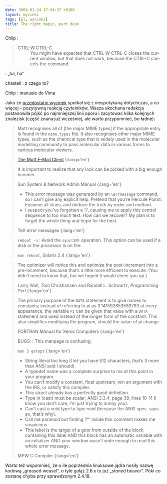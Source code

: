 ```yaml
---
date: 2004-01-24 17:34:37 +0100
layout: wycinki
tags: [pl, wycinki]
title: The right magic, part deux
---
```


Chlip
: <blockquote lang='en'><dl><dt>CTRL-W CTRL-C</dt><dd>You might have expected that CTRL-W CTRL-C closes the current window, but that does not work, because the CTRL-C cancels the command.</dd></dl></blockquote>
: „ha, ha”

chastell
: z czego to?

Chlip
: manuale do Vima

Jako że [przedostatni wycinek](/the-right-magic 'The right magic') spotkał się z niespotykaną dotychczas, a co więcej – pozytywną reakcją czytelników, Wasza ukochana redakcja postanowiła pójść po najmniejszej linii oporu i zacytować kilka kolejnych znalezisk (część znana już wcześniej, ale warto przypomnieć, bo ładne):

> Mutt recognises all of [the major MIME types] if the appropriate entry is found in the `mime.types` file. It also recognises other major MIME types, such as the chemical type that is widely used in the molecular modelling community to pass molecular data in various forms to various molecular viewers.
>
> [The Mutt E-Mail Client](http://www.mutt.org/doc/manual/manual-5.html#ss5.2 '5.2 MIME Type configuration with mime.types')
{:lang='en'}

> It is important to realize that any lock can be picked with a big enough hammer.
>
> Sun System & Network Admin Manual
{:lang='en'}

> * This error message was generated by an `\errmessage` command, so I can’t give any explicit help. Pretend that you’re Hercule Poirot: Examine all clues, and deduce the truth by order and method.
> * I suspect you’ve forgotten a ‘}’, causing me to apply this control sequence to too much text. How can we recover? My plan is to forget the whole thing and hope for the best.
>
> TeX error messages
{:lang='en'}

> `reboot -n`
> : Avoid the `sync(1M)` operation. This option can be used if a disk or the processor is on fire.
>
> `man reboot`, Solaris 2.4
{:lang='en'}

> The optimizer will notice this and optimize the post-increment into a pre-increment, because that’s a little more efficient to execute. (You didn’t need to know that, but we hoped it would cheer you up.)
>
> Larry Wall, Tom Christiansen and Randall L. Schwartz, <cite>Programming Perl</cite>
{:lang='en'}

> The primary purpose of the `DATA` statement is to give names to constants; instead of referring to pi as 3.141592653589793 at every appearance, the variable `PI` can be given that value with a `DATA` statement and used instead of the longer form of the constant. This also simplifies modifying the program, should the value of pi change.
>
> FORTRAN Manual for Xerox Computers
{:lang='en'}

> BUGS:
> : This manpage is confusing.
>
> `man 3 getopt`
{:lang='en'}

> * String literal too long (I let you have 512 characters, that’s 3 more than ANSI said I should).
> * A typedef name was a complete surprise to me at this point in your program.
> * You can’t modify a constant, float upstream, win an argument with the IRS, or satisfy this compiler.
> * This struct already has a perfectly good definition.
> * Type in (cast) must be scalar; ANSI 3.3.4; page 39, lines 10-11 (I know you don’t care, I’m just trying to annoy you).
> * Can’t cast a void type to type void (because the ANSI spec. says so, that’s why).
> * Call me paranoid but finding ‘/*’ inside this comment makes me suspicious.
> * This label is the target of a goto from outside of the block containing this label AND this block has an automatic variable with an initializer AND your window wasn’t wide enough to read this whole error message.
>
> MPW C Compiler
{:lang='en'}

Warto też wspomnieć, że o ile poprzednia linuksowe jądra nosiły nazwę kodową „greased weasel”, o tyle gałąź 2.6.x to już „stoned beaver”. Póki co zostanę chyba przy sprawdzonym 2.4.18.
